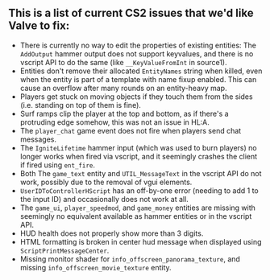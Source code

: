 ## This is a list of current CS2 issues that we'd like Valve to fix:
- There is currently no way to edit the properties of existing entities: The `AddOutput` hammer output does not support keyvalues, and there is no vscript API to do the same (like `__KeyValueFromInt` in source1).
- Entities don't remove their allocated `EntityNames` string when killed, even when the entity is part of a template with name fixup enabled. This can cause an overflow after many rounds on an entity-heavy map.
- Players get stuck on moving objects if they touch them from the sides (i.e. standing on top of them is fine).
- Surf ramps clip the player at the top and bottom, as if there's a protruding edge somehow, this was not an issue in HL:A.
- The `player_chat` game event does not fire when players send chat messages.
- The `IgniteLifetime` hammer input (which was used to burn players) no longer works when fired via vscript, and it seemingly crashes the client if fired using `ent_fire`.
- Both The `game_text` entity and `UTIL_MessageText` in the vscript API do not work, possibly due to the removal of vgui elements.
- `UserIDToControllerHScript` has an off-by-one error (needing to add 1 to the input ID) and occasionally does not work at all.
- The `game_ui`, `player_speedmod`, and `game_money` entities are missing with seemingly no equivalent available as hammer entities or in the vscript API.
- HUD health does not properly show more than 3 digits.
- HTML formatting is broken in center hud message when displayed using `ScriptPrintMessageCenter`.
- Missing monitor shader for `info_offscreen_panorama_texture`, and missing `info_offscreen_movie_texture` entity.
